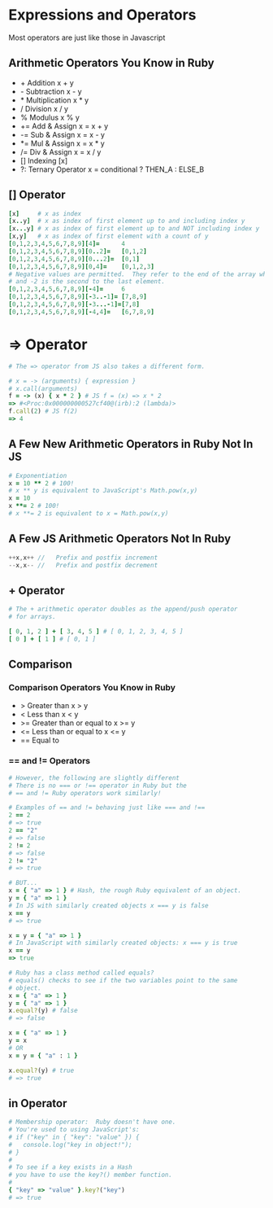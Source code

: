 # Expressions and Operators

Most operators are just like those in Javascript

## Arithmetic Operators You Know in Ruby
*  \+	  Addition	        x + y	
*  \-	  Subtraction	    x - y	
*  \*	  Multiplication	x * y	
*  /	  Division	        x / y	
*  %	  Modulus           x % y
*  +=     Add & Assign      x = x + y
*  -=     Sub & Assign      x = x - y
*  *=     Mul & Assign      x = x * y
*  /=     Div & Assign      x = x / y
*  []     Indexing          [x]
*  ?:     Ternary Operator  x = conditional ? THEN_A : ELSE_B

## [] Operator
```ruby
[x]     # x as index
[x..y]  # x as index of first element up to and including index y
[x...y] # x as index of first element up to and NOT including index y
[x,y]   # x as index of first element with a count of y
[0,1,2,3,4,5,6,7,8,9][4]=      4
[0,1,2,3,4,5,6,7,8,9][0..2]=   [0,1,2]
[0,1,2,3,4,5,6,7,8,9][0...2]=  [0,1]
[0,1,2,3,4,5,6,7,8,9][0,4]=    [0,1,2,3]
# Negative values are permitted.  They refer to the end of the array where -1 is the last element
# and -2 is the second to the last element.
[0,1,2,3,4,5,6,7,8,9][-4]=     6
[0,1,2,3,4,5,6,7,8,9][-3..-1]= [7,8,9]
[0,1,2,3,4,5,6,7,8,9][-3...-1]=[7,8]
[0,1,2,3,4,5,6,7,8,9][-4,4]=   [6,7,8,9]
```

# => Operator
```ruby
# The => operator from JS also takes a different form.

# x = -> (arguments) { expression } 
# x.call(arguments)
f = -> (x) { x * 2 } # JS f = (x) => x * 2
=> #<Proc:0x000000000527cf40@(irb):2 (lambda)>
f.call(2) # JS f(2)
=> 4
```

## A Few New Arithmetic Operators in Ruby Not In JS
```ruby
# Exponentiation
x = 10 ** 2 # 100!
# x ** y is equivalent to JavaScript's Math.pow(x,y)
x = 10
x **= 2 # 100!
# x **= 2 is equivalent to x = Math.pow(x,y)
```

## A Few JS Arithmetic Operators Not In Ruby
```javascript
++x,x++ //   Prefix and postfix increment
--x,x-- //   Prefix and postfix decrement
```

## + Operator
```ruby
# The + arithmetic operator doubles as the append/push operator
# for arrays.

[ 0, 1, 2 ] + [ 3, 4, 5 ] # [ 0, 1, 2, 3, 4, 5 ]
[ 0 ] + [ 1 ] # [ 0, 1 ]
```

## Comparison
### Comparison Operators You Know in Ruby
*  \>	    Greater than	            x > y	
*  <	    Less than	                x < y	
*  \>=	Greater than or equal to	x >= y	
*  <=	Less than or equal to	    x <= y
*  ==    Equal to

### == and != Operators
```ruby
# However, the following are slightly different
# There is no === or !== operator in Ruby but the
# == and != Ruby operators work similarly!

# Examples of == and != behaving just like === and !==
2 == 2
# => true
2 == "2"
# => false
2 != 2 
# => false
2 != "2"
# => true

# BUT...
x = { "a" => 1 } # Hash, the rough Ruby equivalent of an object.
y = { "a" => 1 } 
# In JS with similarly created objects x === y is false
x == y
# => true

x = y = { "a" => 1 }
# In JavaScript with similarly created objects: x === y is true
x == y
=> true

# Ruby has a class method called equals?
# equals() checks to see if the two variables point to the same
# object.
x = { "a" => 1 }
y = { "a" => 1 }
x.equal?(y) # false
# => false

x = { "a" => 1 }
y = x
# OR
x = y = { "a" : 1 }

x.equal?(y) # true
# => true
```

## in Operator
```ruby
# Membership operator:  Ruby doesn't have one.
# You're used to using JavaScript's:
# if ("key" in { "key": "value" }) {
#   console.log("key in object!");
# } 
# 
# To see if a key exists in a Hash
# you have to use the key?() member function.
#
{ "key" => "value" }.key?("key")
# => true
```